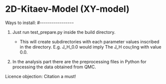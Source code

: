 # 2D-Kitaev-Model (XY-model)

Ways to install:
#-----------------

1) Just run test_prepare.py inside the build directory. 
   * This will create subdirectories with each parameter values inscribed in the directory. E.g. J_H_0.0 would imply The J_H cou;ling with value 0.0.
   

2) In the analysis part there are the preprocessing files in Python for processing the data obtained from QMC.   
   
    
Licence objection: Citation a must!
